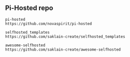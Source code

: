 ## Pi-Hosted repo
    pi-hosted
    https://github.com/novaspirit/pi-hosted
    
    selfhosted_templates
    https://github.com/saklain-create/selfhosted_templates

    awesome-selfhosted
    https://github.com/saklain-create/awesome-selfhosted
